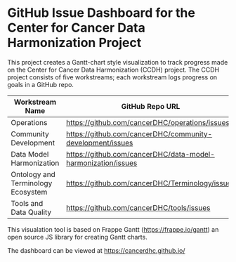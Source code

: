# GitHub Issue Dashboard for the Center for Cancer Data Harmonization Project

This project creates a Gantt-chart style visualization to track progress made on the Center for Cancer Data Harmonization (CCDH) project. The CCDH project consists of five workstreams; each workstream logs progress on goals in a GitHub repo.

Workstream Name | GitHub Repo URL
--------------- | ---------------
Operations | https://github.com/cancerDHC/operations/issues
Community Development | https://github.com/cancerDHC/community-development/issues
Data Model Harmonization | https://github.com/cancerDHC/data-model-harmonization/issues
Ontology and Terminology Ecosystem | https://github.com/cancerDHC/Terminology/issues
Tools and Data Quality | https://github.com/cancerDHC/tools/issues

This visualation tool is based on Frappe Gantt (https://frappe.io/gantt) an open source JS library for creating Gantt charts.

The dashboard can be viewed at https://cancerdhc.github.io/
